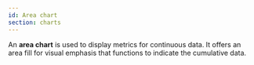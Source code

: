 ```yaml
---
id: Area chart
section: charts
---
```

An **area chart** is used to display metrics for continuous data. It offers an area fill for visual emphasis that functions to indicate the cumulative data.
